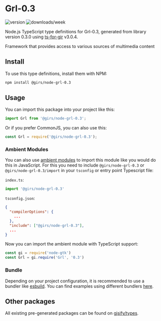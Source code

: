 
# Grl-0.3

![version](https://img.shields.io/npm/v/@girs/node-grl-0.3)
![downloads/week](https://img.shields.io/npm/dw/@girs/node-grl-0.3)


Node.js TypeScript type definitions for Grl-0.3, generated from library version 0.3.0 using [ts-for-gir](https://github.com/gjsify/ts-for-gir) v3.0.4.

Framework that provides access to various sources of multimedia content

## Install

To use this type definitions, install them with NPM:
```bash
npm install @girs/node-grl-0.3
```

## Usage

You can import this package into your project like this:
```ts
import Grl from '@girs/node-grl-0.3';
```

Or if you prefer CommonJS, you can also use this:
```ts
const Grl = require('@girs/node-grl-0.3');
```

### Ambient Modules

You can also use [ambient modules](https://github.com/gjsify/ts-for-gir/tree/main/packages/cli#ambient-modules) to import this module like you would do this in JavaScript.
For this you need to include `@girs/node-grl-0.3` or `@girs/node-grl-0.3/import` in your `tsconfig` or entry point Typescript file:

`index.ts`:
```ts
import '@girs/node-grl-0.3'
```

`tsconfig.json`:
```json
{
  "compilerOptions": {
    ...
  },
  "include": ["@girs/node-grl-0.3"],
  ...
}
```

Now you can import the ambient module with TypeScript support: 

```ts
const gi = require('node-gtk')
const Grl = gi.require('Grl', '0.3')
```


### Bundle

Depending on your project configuration, it is recommended to use a bundler like [esbuild](https://esbuild.github.io/). You can find examples using different bundlers [here](https://github.com/gjsify/ts-for-gir/tree/main/examples).

## Other packages

All existing pre-generated packages can be found on [gjsify/types](https://github.com/gjsify/types).

